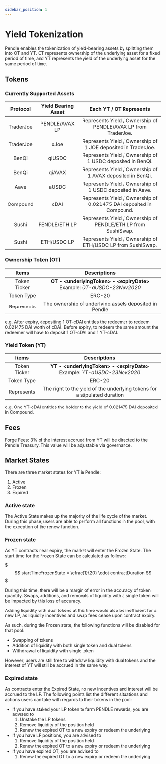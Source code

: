 ```yaml
---
sidebar_position: 1
---
```


# Yield Tokenization

Pendle enables the tokenization of yield-bearing assets by splitting them into OT and YT. OT represents ownership of the underlying asset for a fixed period of time, and YT represents the yield of the underlying asset for the same period of time.

## Tokens

### Currently Supported Assets

| Protocol  | Yield Bearing Asset |                       Each YT / OT Represents                       |
| :-------: | :-----------------: | :-----------------------------------------------------------------: |
| TraderJoe |   PENDLE/AVAX LP    |   Represents Yield / Ownership of PENDLE/AVAX LP from TraderJoe.    |
| TraderJoe |        xJoe         |    Represents Yield / Ownership of 1 JOE deposited in TraderJoe.    |
|   BenQi   |       qiUSDC        |     Represents Yield / Ownership of 1 USDC deposited in BenQi.      |
|   BenQi   |       qiAVAX        |     Represents Yield / Ownership of 1 AVAX deposited in BenQi.      |
|   Aave    |        aUSDC        |      Represents Yield / Ownership of 1 USDC deposited in Aave.      |
| Compound  |        cDAI         | Represents Yield / Ownership of 0.021475 DAI deposited in Compound. |
|   Sushi   |    PENDLE/ETH LP    |    Represents Yield / Ownership of PENDLE/ETH LP from SushiSwap.    |
|   Sushi   |     ETH/USDC LP     |     Represents Yield / Ownership of ETH/USDC LP from SushiSwap.     |

### Ownership Token (OT)

|    Items     |                                   Descriptions                                   |
| :----------: | :------------------------------------------------------------------------------: |
| Token Ticker | **OT - <underlyingToken\> - <expiryDate\>** <br /> Example: _OT-aUSDC-23Nov2020_ |
|  Token Type  |                                      ERC-20                                      |
|  Represents  |              The ownership of underlying assets deposited in Pendle              |

e.g. After expiry, depositing 1 OT-cDAI entitles the redeemer to redeem 0.021475 DAI worth of cDAI. Before expiry, to redeem the same amount the redeemer will have to deposit 1 OT-cDAI and 1 YT-cDAI.

### Yield Token (YT)

|    Items     |                                   Descriptions                                   |
| :----------: | :------------------------------------------------------------------------------: |
| Token Ticker | **YT - <underlyingToken\> - <expiryDate\>** <br /> Example: _YT-aUSDC-23Nov2020_ |
|  Token Type  |                                      ERC-20                                      |
|  Represents  |    The right to the yield of the underlying tokens for a stipulated duration     |

e.g. One YT-cDAI entitles the holder to the yield of 0.021475 DAI deposited in Compound.


## Fees

Forge Fees: 3% of the interest accrued from YT will be directed to the Pendle Treasury. This value will be adjustable via governance.


## Market States

There are three market states for YT in Pendle:
 1. Active
 2. Frozen
 3. Expired

### Active state

The Active State makes up the majority of the life cycle of the market. During this phase, users are able to perform all functions in the pool, with the exception of the renew function.

### Frozen state

As YT contracts near expiry, the market will enter the Frozen State. The start time for the Frozen State can be calculated as follows:

$$$
startTimeFrozenState = \cfrac{1}{20} \cdot contractDuration
$$$

During this time, there will be a margin of error in the accuracy of token quantity. Swaps, additions, and removals of liquidity with a single token will be impacted by this loss of accuracy.

Adding liquidity with dual tokens at this time would also be inefficient for a new LP, as liquidity incentives and swap fees cease upon contract expiry.

As such, during the Frozen state, the following functions will be disabled for that pool:

* Swapping of tokens
* Addition of liquidity with both single token and dual tokens
* Withdrawal of liquidity with single token

However, users are still free to withdraw liquidity with dual tokens and the interest of YT will still be accrued in the same way.

### Expired state

As contracts enter the Expired State, no new incentives and interest will be accrued to the LP. The following points list the different situations and actions users can take with regards to their tokens in the pool:

* If you have staked your LP token to farm PENDLE rewards, you are advised to
    1. Unstake the LP tokens
    2. Remove liquidity of the position held
    3. Renew the expired OT to a new expiry or redeem the underlying
* If you have LP positions, you are advised to
    1. Remove liquidity of the position held
    2. Renew the expired OT to a new expiry or redeem the underlying
* If you have expired OT, you are advised to
    1. Renew the expired OT to a new expiry or redeem the underlying
